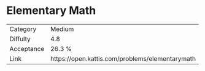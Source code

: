 # Elementary Math

<table>
    <tr>
        <td>Category</td>
        <td>Medium</td>
    </tr>
    <tr>
        <td>Diffulty</td>
        <td>4.8</td>
    </tr>
    <tr>
        <td>Acceptance</td>
        <td>26.3 %</td>
    </tr>
    <tr>
        <td>Link</td>
        <td>https://open.kattis.com/problems/elementarymath</td>
    </tr>
</table>